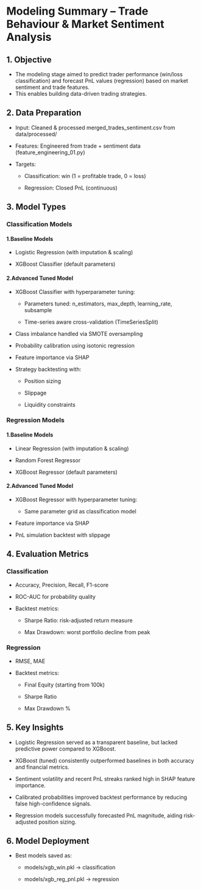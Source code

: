 # Modeling Summary – Trade Behaviour & Market Sentiment Analysis
## 1. Objective
- The modeling stage aimed to predict trader performance (win/loss classification) and forecast PnL values (regression) based on market sentiment and trade features.
- This enables building data-driven trading strategies.

## 2. Data Preparation
- Input: Cleaned & processed merged_trades_sentiment.csv from data/processed/

- Features: Engineered from trade + sentiment data (feature_engineering_01.py)

- Targets:

    - Classification: win (1 = profitable trade, 0 = loss)

    - Regression: Closed PnL (continuous)

## 3. Model Types
### Classification Models
#### 1.Baseline Models

- Logistic Regression (with imputation & scaling)

- XGBoost Classifier (default parameters)

####  2.Advanced Tuned Model

- XGBoost Classifier with hyperparameter tuning:

    - Parameters tuned: n_estimators, max_depth, learning_rate, subsample

    - Time-series aware cross-validation (TimeSeriesSplit)

- Class imbalance handled via SMOTE oversampling

- Probability calibration using isotonic regression

- Feature importance via SHAP

- Strategy backtesting with:

    - Position sizing

    - Slippage

    - Liquidity constraints

### Regression Models
#### 1.Baseline Models

- Linear Regression (with imputation & scaling)

- Random Forest Regressor

- XGBoost Regressor (default parameters)

#### 2.Advanced Tuned Model

- XGBoost Regressor with hyperparameter tuning:

    - Same parameter grid as classification model

- Feature importance via SHAP

- PnL simulation backtest with slippage

## 4. Evaluation Metrics
### Classification
- Accuracy, Precision, Recall, F1-score

- ROC-AUC for probability quality

- Backtest metrics:

    - Sharpe Ratio: risk-adjusted return measure

    - Max Drawdown: worst portfolio decline from peak

### Regression
- RMSE, MAE

- Backtest metrics:

    - Final Equity (starting from 100k)

    - Sharpe Ratio

    - Max Drawdown %

## 5. Key Insights
- Logistic Regression served as a transparent baseline, but lacked predictive power compared to XGBoost.

- XGBoost (tuned) consistently outperformed baselines in both accuracy and financial metrics.

- Sentiment volatility and recent PnL streaks ranked high in SHAP feature importance.

- Calibrated probabilities improved backtest performance by reducing false high-confidence signals.

- Regression models successfully forecasted PnL magnitude, aiding risk-adjusted position sizing.

## 6. Model Deployment
- Best models saved as:

    - models/xgb_win.pkl → classification

    - models/xgb_reg_pnl.pkl → regression